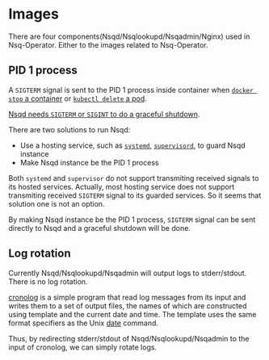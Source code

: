 # Images
There are four components(Nsqd/Nsqlookupd/Nsqadmin/Nginx) used in Nsq-Operator.
Either to the images related to Nsq-Operator.

## PID 1 process
A `SIGTERM` signal is sent to the PID 1 process inside container when
[`docker stop` a container](https://docs.docker.com/engine/reference/commandline/stop/#extended-description)
or [`kubectl delete` a pod](https://kubernetes.io/docs/concepts/workloads/pods/pod/#termination-of-pods).

[Nsqd needs `SIGTERM` or `SIGINT` to do a graceful shutdown](https://github.com/nsqio/nsq/releases/tag/v0.3.8).

There are two solutions to run Nsqd:
* Use a hosting service, such as [`systemd`](https://www.freedesktop.org/wiki/Software/systemd/),
[`supervisord`](http://supervisord.org/), to guard Nsqd instance
* Make Nsqd instance be the PID 1 process

Both `systemd` and `supervisor` do not support transmiting received
signals to its hosted services. Actually, most hosting service does
not support transmiting received `SIGTERM` signal to its guarded
services. So it seems that solution one is not an option.

By making Nsqd instance be the PID 1 process, `SIGTERM` signal
can be sent directly to Nsqd and a graceful shutdown will be done.

## Log rotation
Currently Nsqd/Nsqlookupd/Nsqadmin will output logs to stderr/stdout.
There is no log rotation.

[cronolog](https://linux.die.net/man/1/cronolog) is a simple program
that read log messages from its input and writes them to a set of output
 files, the names of which are constructed using template and the
 current date and time. The template uses the same format specifiers as
 the Unix [date](https://linux.die.net/man/1/date) command.

Thus, by redirecting stderr/stdout of Nsqd/Nsqlookupd/Nsqadmin to the
input of cronolog, we can simply rotate logs.
